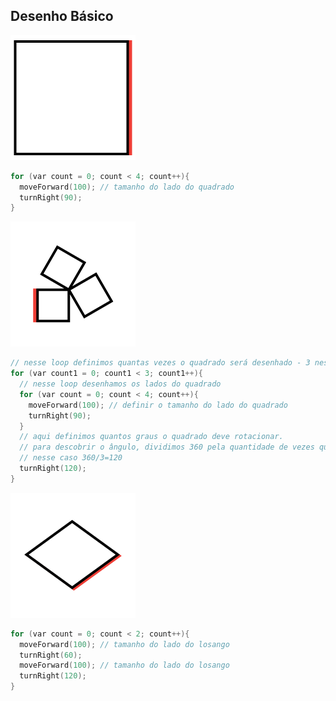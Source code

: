 ## Desenho Básico

![1](https://github.com/estudiohacker/robo-desenhista/blob/master/assets/desenho01.png?raw=true)

```C
for (var count = 0; count < 4; count++){
  moveForward(100); // tamanho do lado do quadrado
  turnRight(90);
}
``` 

![2](https://github.com/estudiohacker/robo-desenhista/blob/master/assets/desenho02.png?raw=true)

```C
// nesse loop definimos quantas vezes o quadrado será desenhado - 3 nesse caso
for (var count1 = 0; count1 < 3; count1++){ 
  // nesse loop desenhamos os lados do quadrado
  for (var count = 0; count < 4; count++){ 
    moveForward(100); // definir o tamanho do lado do quadrado
    turnRight(90);
  }
  // aqui definimos quantos graus o quadrado deve rotacionar. 
  // para descobrir o ângulo, dividimos 360 pela quantidade de vezes que o quadrado é desenhado
  // nesse caso 360/3=120
  turnRight(120);
}
``` 

![3](https://github.com/estudiohacker/robo-desenhista/blob/master/assets/desenho03.png?raw=true)

```C
for (var count = 0; count < 2; count++){
  moveForward(100); // tamanho do lado do losango
  turnRight(60);
  moveForward(100); // tamanho do lado do losango
  turnRight(120);
}
```



